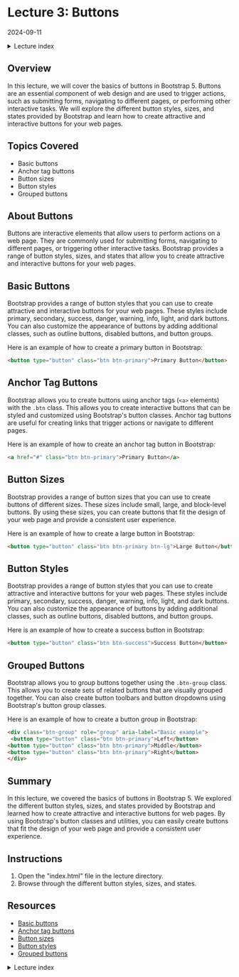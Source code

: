 # Lecture 3: Buttons
2024-09-11

<!--html_preserve--><details>
  <summary>Lecture index</summary>

- [Lecture 1: Introduction and Setup of Bootstrap 5](/lectures/lecture_01/lecture_01.md)
- [Lecture 2: Typography and Colors](/lectures/lecture_02/lecture_02.md)
- [Lecture 3: Buttons](/lectures/lecture_03/lecture_03.md)
- [Lecture 4: Utility Classes](/lectures/lecture_04/lecture_04.md)
- [Lecture 5: Containers](/lectures/lecture_05/lecture_05.md)
- [Lecture 6: Grid Layout](/lectures/lecture_06/lecture_06.md)
- [Lecture 7: Navbars and Forms](/lectures/lecture_07/lecture_07.md)
- [Lecture 8: Cards](/lectures/lecture_08/lecture_08.md)
- [Lecture 9: Accordions](/lectures/lecture_09/lecture_09.md)
- [Lecture 10: List Groups](/lectures/lecture_10/lecture_10.md)
- [Lecture 11: Icons](/lectures/lecture_11/lecture_11.md)
- [Lecture 12: Tooltips and Popovers](/lectures/lecture_12/lecture_12.md)
- [Lecture 13: Modals](/lectures/lecture_13/lecture_13.md)

</details><!--/html_preserve-->


## Overview

In this lecture, we will cover the basics of buttons in Bootstrap 5. Buttons
are an essential component of web design and are used to trigger actions,
such as submitting forms, navigating to different pages, or performing other
interactive tasks. We will explore the different button styles, sizes, and
states provided by Bootstrap and learn how to create attractive and
interactive buttons for your web pages.

## Topics Covered

- Basic buttons
- Anchor tag buttons
- Button sizes
- Button styles
- Grouped buttons

## About Buttons

Buttons are interactive elements that allow users to perform actions on a web
page. They are commonly used for submitting forms, navigating to different
pages, or triggering other interactive tasks. Bootstrap provides a range of
button styles, sizes, and states that allow you to create attractive and
interactive buttons for your web pages.

## Basic Buttons

Bootstrap provides a range of button styles that you can use to create
attractive and interactive buttons for your web pages. These styles include
primary, secondary, success, danger, warning, info, light, and dark buttons.
You can also customize the appearance of buttons by adding additional
classes, such as outline buttons, disabled buttons, and button groups.

Here is an example of how to create a primary button in Bootstrap:

```html
<button type="button" class="btn btn-primary">Primary Button</button>
```

## Anchor Tag Buttons

Bootstrap allows you to create buttons using anchor tags (`<a>` elements)
with the `.btn` class. This allows you to create interactive buttons that can
be styled and customized using Bootstrap's button classes. Anchor tag buttons
are useful for creating links that trigger actions or navigate to different
pages.

Here is an example of how to create an anchor tag button in Bootstrap:

```html
<a href="#" class="btn btn-primary">Primary Button</a>
```

## Button Sizes

Bootstrap provides a range of button sizes that you can use to create buttons
of different sizes. These sizes include small, large, and block-level
buttons. By using these sizes, you can create buttons that fit the design of
your web page and provide a consistent user experience.

Here is an example of how to create a large button in Bootstrap:

```html
<button type="button" class="btn btn-primary btn-lg">Large Button</button>
```

## Button Styles

Bootstrap provides a range of button styles that you can use to create
attractive and interactive buttons for your web pages. These styles include
primary, secondary, success, danger, warning, info, light, and dark buttons.
You can also customize the appearance of buttons by adding additional
classes, such as outline buttons, disabled buttons, and button groups.

Here is an example of how to create a success button in Bootstrap:

```html
<button type="button" class="btn btn-success">Success Button</button>
```

## Grouped Buttons

Bootstrap allows you to group buttons together using the `.btn-group` class.
This allows you to create sets of related buttons that are visually grouped
together. You can also create button toolbars and button dropdowns using
Bootstrap's button group classes.

Here is an example of how to create a button group in Bootstrap:

```html
<div class="btn-group" role="group" aria-label="Basic example">
 <button type="button" class="btn btn-primary">Left</button>
<button type="button" class="btn btn-primary">Middle</button>
<button type="button" class="btn btn-primary">Right</button>
</div>
```

## Summary

In this lecture, we covered the basics of buttons in Bootstrap 5. We explored
the different button styles, sizes, and states provided by Bootstrap and
learned how to create attractive and interactive buttons for web pages. By
using Bootstrap's button classes and utilities, you can easily create buttons
that fit the design of your web page and provide a consistent user
experience.

## Instructions

1. Open the "index.html" file in the lecture directory.
1. Browse through the different button styles, sizes, and states.

## Resources

- [Basic buttons](https://getbootstrap.com/docs/5.0/components/buttons/)
- [Anchor tag
  buttons](https://getbootstrap.com/docs/5.0/components/buttons/#anchor-tags)
- [Button
  sizes](https://getbootstrap.com/docs/5.0/components/buttons/#sizing)
- [Button
  styles](https://getbootstrap.com/docs/5.0/components/buttons/#examples)
- [Grouped
  buttons](https://getbootstrap.com/docs/5.0/components/button-group/)


<!--html_preserve--><details>
  <summary>Lecture index</summary>

- [Lecture 1: Introduction and Setup of Bootstrap 5](/lectures/lecture_01/lecture_01.md)
- [Lecture 2: Typography and Colors](/lectures/lecture_02/lecture_02.md)
- [Lecture 3: Buttons](/lectures/lecture_03/lecture_03.md)
- [Lecture 4: Utility Classes](/lectures/lecture_04/lecture_04.md)
- [Lecture 5: Containers](/lectures/lecture_05/lecture_05.md)
- [Lecture 6: Grid Layout](/lectures/lecture_06/lecture_06.md)
- [Lecture 7: Navbars and Forms](/lectures/lecture_07/lecture_07.md)
- [Lecture 8: Cards](/lectures/lecture_08/lecture_08.md)
- [Lecture 9: Accordions](/lectures/lecture_09/lecture_09.md)
- [Lecture 10: List Groups](/lectures/lecture_10/lecture_10.md)
- [Lecture 11: Icons](/lectures/lecture_11/lecture_11.md)
- [Lecture 12: Tooltips and Popovers](/lectures/lecture_12/lecture_12.md)
- [Lecture 13: Modals](/lectures/lecture_13/lecture_13.md)

</details><!--/html_preserve-->

